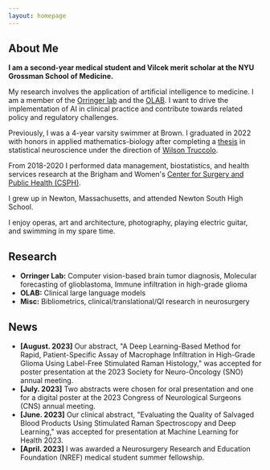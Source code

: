 ```yaml
---
layout: homepage
---
```


## About Me

**I am a second-year medical student and Vilcek merit scholar at the NYU Grossman School of Medicine.**

My research involves the application of artificial intelligence to medicine. I am a member of the [Orringer lab](https://twitter.com/danorringermd) and the [OLAB](https://www.nyuolab.org/). I want to drive the implementation of AI in clinical practice and contribute towards related policy and regulatory challenges.

Previously, I was a 4-year varsity swimmer at Brown. I graduated in 2022 with honors in applied mathematics-biology after completing a [thesis](./assets/alber_thesis_final.pdf) in statistical neuroscience under the direction of [Wilson Truccolo](https://www.truccololab.com/).

From 2018-2020 I performed data management, biostatistics, and health services research at the Brigham and Women's [Center for Surgery and Public Health (CSPH)](https://csph.brighamandwomens.org/).

I grew up in Newton, Massachusetts, and attended Newton South High School.

I enjoy operas, art and architecture, photography, playing electric guitar, and swimming in my spare time.

## Research

- **Orringer Lab:** Computer vision-based brain tumor diagnosis, Molecular forecasting of glioblastoma, Immune infiltration in high-grade glioma
- **OLAB:** Clinical large language models
- **Misc:** Bibliometrics, clinical/translational/QI research in neurosurgery

## News

- **[August. 2023]** Our abstract, "A Deep Learning-Based Method for Rapid, Patient-Specific Assay of Macrophage Infiltration in High-Grade Glioma Using Label-Free Stimulated Raman Histology," was accepted for poster presentation at the 2023 Society for Neuro-Oncology (SNO) annual meeting.
- **[July. 2023]** Two abstracts were chosen for oral presentation and one for a digital poster at the 2023 Congress of Neurological Surgeons (CNS) annual meeting.
- **[June. 2023]** Our clinical abstract, "Evaluating the Quality of Salvaged Blood Products Using Stimulated Raman Spectroscopy and Deep Learning," was accepted for presentation at Machine Learning for Health 2023.
- **[April. 2023]** I was awarded a Neurosurgery Research and Education Foundation (NREF) medical student summer fellowship.

<!-- {% include_relative _includes/publications.md %}

{% include_relative _includes/services.md %} -->
